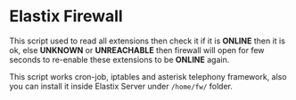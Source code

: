 Elastix Firewall
================

This script used to read all extensions then check it if it is **ONLINE** then it is ok, else **UNKNOWN** or **UNREACHABLE** then firewall will open for few seconds to re-enable these extensions to be **ONLINE** again.

This script works cron-job, iptables and asterisk telephony framework, also you can install it inside Elastix Server under `/home/fw/` folder.